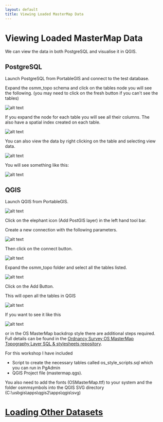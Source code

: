 ```yaml
---
layout: default
title: Viewing Loaded MasterMap Data
---
```


# Viewing Loaded MasterMap Data #
We can view the data in both PostgreSQL and visualise it in QGIS.

## PostgreSQL ##

Launch PostgreSQL from PortableGIS and connect to the test database.

Expand the osmm_topo schema and click on the tables node you will see the following. (you may need to click on the fresh button if you can't see the tables)

![alt text](http://aileenh.github.io/images/image15.JPG "Mastermap tables in PostgreSQL")

If you expand the node for each table you will see all their columns. The also have a spatial index created on each table.

![alt text](http://aileenh.github.io/images/image16.JPG "Mastermap tables in PostgreSQL")

You can also view the data by right clicking on the table and selecting view data.

![alt text](http://aileenh.github.io/images/image17.JPG "view data in postgreSQL")

You will see something like this:

![alt text](http://aileenh.github.io/images/image18.JPG "view data in PostgreSQL")

## QGIS ##

Launch QGIS from PortableGIS.

![alt text](http://aileenh.github.io/images/image20.JPG "QGIS")

Click on the elephant icon (Add PostGIS layer) in the left hand tool bar.

Create a new connection with the following parameters.

![alt text](http://aileenh.github.io/images/image21.JPG "create postgis connection")

Then click on the connect button.

![alt text](http://aileenh.github.io/images/image22.JPG "postgis connection")

Expand the osmm_topo folder and select all the tables listed.

![alt text](http://aileenh.github.io/images/image24.JPG "postgis tables")

Click on the Add Button. 

This will open all the tables in QGIS

![alt text](http://aileenh.github.io/images/image25.JPG "mastermap in QGIS")

If you want to see it like this

![alt text](http://aileenh.github.io/images/image26.JPG "mastermap in QGIS")

or in the OS MasterMap backdrop style there are additional steps required. Full details can be found in the [Ordnancy Survey OS MasterMap Topography Layer SQL & stylesheets repository](https://github.com/OrdnanceSurvey/OSMM-Topography-Layer-stylesheets).

For this workshop I have included 
* Script to create the necessary tables called os_style_scripts.sql which you can run in PgAdmin 
* QGIS Project file (mastermap.qgs). 

You also need to add the fonts (OSMasterMap.ttf) to your system and the folder osmmsymbols into the QGIS SVG directory (C:\usbgis\apps\qgis2\apps\qgis\svg)

# [Loading Other Datasets]() #









